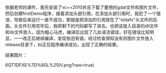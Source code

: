 依据老师的课件，我先安装了vc++2010并且下载了要用的gdal文件和图片文件，然后创建firstDemo程序，接着添加头部引用，在添加头部引用时，我犯了一个错误，导致后来运行一直不成功，那就是把添加的引用放在了“stdafx"头文件的后面。头文件引用完毕后，我把剩下的代码都写了进去，也把该放入目录的dll文件和lib文件放入，因为粗心马虎，编译后出现了几处语法错误，好在错误比较明显，一一改正后继续编译，发现依旧有错，经过检查得知没有将图片文件放入release目录下，纠正后程序编译成功，出现了正确的结果。

结果图片：

[](https://github.com/Aishim/SoftwareClass/blob/master/Y%7DBD6GEX)6QT1DFXE%7D%60L%25IV.png?raw=true)